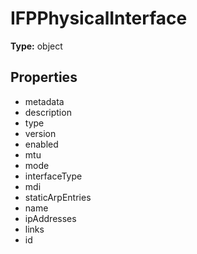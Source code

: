 # IFPPhysicalInterface


**Type:** object

## Properties
* metadata
* description
* type
* version
* enabled
* mtu
* mode
* interfaceType
* mdi
* staticArpEntries
* name
* ipAddresses
* links
* id
